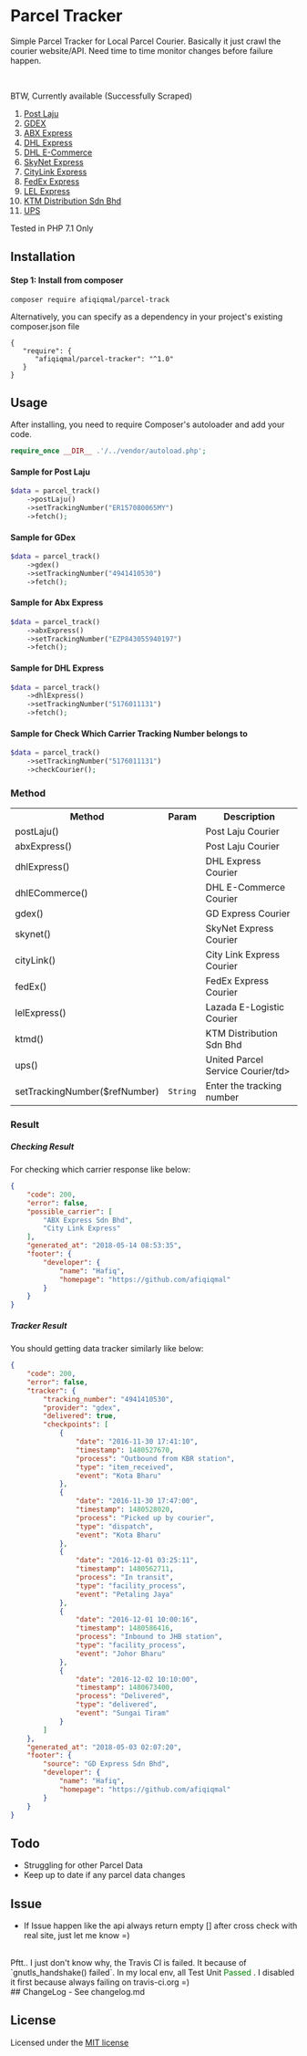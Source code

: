 # Parcel Tracker
<!---
[![Build Status](https://travis-ci.org/afiqiqmal/parcel-track.svg?branch=master)](https://travis-ci.org/afiqiqmal/parcel-track)
[![Coverage](https://img.shields.io/codecov/c/github/afiqiqmal/parcel-track.svg)](https://codecov.io/gh/afiqiqmal/parcel-track)
-->

Simple Parcel Tracker for Local Parcel Courier. 
Basically it just crawl the courier website/API. Need time to time monitor changes before failure happen.

<br>

BTW, Currently available (Successfully Scraped)
1. [Post Laju](https://www.poslaju.com.my/)
2. [GDEX](http://www.gdexpress.com/malaysia/home/)
3. [ABX Express](http://www.abxexpress.com.my/)
4. [DHL Express](https://www.logistics.dhl/my-en/home.html)
5. [DHL E-Commerce](https://www.logistics.dhl/my-en/home/our-divisions/ecommerce.html)
6. [SkyNet Express](http://www.skynet.com.my/)
7. [CityLink Express](http://www.citylinkexpress.com/MY/Consignment.aspx)
8. [FedEx Express](https://www.fedex.com/my/)
9. [LEL Express](http://www.lex.com.my/)
10. [KTM Distribution Sdn Bhd](http://www.ktmd.com.my/tracking/)
11. [UPS](https://wwwapps.ups.com/WebTracking/track)


Tested in PHP 7.1 Only

## Installation

#### Step 1: Install from composer
```
composer require afiqiqmal/parcel-track
```
Alternatively, you can specify as a dependency in your project's existing composer.json file
```
{
   "require": {
      "afiqiqmal/parcel-tracker": "^1.0"
   }
}
```

## Usage
After installing, you need to require Composer's autoloader and add your code.

```php
require_once __DIR__ .'/../vendor/autoload.php';
```

#### Sample for Post Laju
```php
$data = parcel_track()
	->postLaju()
	->setTrackingNumber("ER157080065MY")
	->fetch();
```

#### Sample for GDex
```php
$data = parcel_track()
	->gdex()
	->setTrackingNumber("4941410530")
	->fetch();
```

#### Sample for Abx Express
```php
$data = parcel_track()
	->abxExpress()
	->setTrackingNumber("EZP843055940197")
	->fetch();
```

#### Sample for DHL Express
```php
$data = parcel_track()
	->dhlExpress()
	->setTrackingNumber("5176011131")
	->fetch();
```

#### Sample for Check Which Carrier Tracking Number belongs to
```php
$data = parcel_track()
	->setTrackingNumber("5176011131")
	->checkCourier();
```

### Method
<table>
    <tr>
        <th>Method</th>
        <th>Param</th>
        <th>Description</th>
    </tr>
    <tr>
        <td>postLaju()</td>
        <td></td>
        <td>Post Laju Courier</td>
    </tr>
    <tr>
        <td>abxExpress()</td>
        <td></td>
        <td>Post Laju Courier</td>
    </tr>
    <tr>
        <td>dhlExpress()</td>
        <td></td>
        <td>DHL Express Courier</td>
    </tr>
    <tr>
        <td>dhlECommerce()</td>
        <td></td>
        <td>DHL E-Commerce Courier</td>
    </tr>
    <tr>
        <td>gdex()</td>
        <td></td>
        <td>GD Express Courier</td>
    </tr>
    <tr>
        <td>skynet()</td>
        <td></td>
        <td>SkyNet Express Courier</td>
    </tr>
    <tr>
        <td>cityLink()</td>
        <td></td>
        <td>City Link Express Courier</td>
    </tr>
    <tr>
        <td>fedEx()</td>
        <td></td>
        <td>FedEx Express Courier</td>
    </tr>
    <tr>
        <td>lelExpress()</td>
        <td></td>
        <td>Lazada E-Logistic Courier</td>
    </tr>
    <tr>
        <td>ktmd()</td>
        <td></td>
        <td>KTM Distribution Sdn Bhd</td>
    </tr> 
    <tr>
        <td>ups()</td>
        <td></td>
        <td>United Parcel Service Courier/td>
    </tr>    
    <tr>
        <td>setTrackingNumber($refNumber)</td>
        <td><code>String</code></td>
        <td>Enter the tracking number</td>
    </tr>
</table>


### Result

##### Checking Result
For checking which carrier response like below:
```json
{
    "code": 200,
    "error": false,
    "possible_carrier": [
        "ABX Express Sdn Bhd",
        "City Link Express"
    ],
    "generated_at": "2018-05-14 08:53:35",
    "footer": {
        "developer": {
            "name": "Hafiq",
            "homepage": "https://github.com/afiqiqmal"
        }
    }
}

```

##### Tracker Result
You should getting data tracker similarly like below:
```json
{
    "code": 200,
    "error": false,
    "tracker": {
        "tracking_number": "4941410530",
        "provider": "gdex",
        "delivered": true,
        "checkpoints": [
            {
                "date": "2016-11-30 17:41:10",
                "timestamp": 1480527670,
                "process": "Outbound from KBR station",
                "type": "item_received",
                "event": "Kota Bharu"
            },
            {
                "date": "2016-11-30 17:47:00",
                "timestamp": 1480528020,
                "process": "Picked up by courier",
                "type": "dispatch",
                "event": "Kota Bharu"
            },
            {
                "date": "2016-12-01 03:25:11",
                "timestamp": 1480562711,
                "process": "In transit",
                "type": "facility_process",
                "event": "Petaling Jaya"
            },
            {
                "date": "2016-12-01 10:00:16",
                "timestamp": 1480586416,
                "process": "Inbound to JHB station",
                "type": "facility_process",
                "event": "Johor Bharu"
            },
            {
                "date": "2016-12-02 10:10:00",
                "timestamp": 1480673400,
                "process": "Delivered",
                "type": "delivered",
                "event": "Sungai Tiram"
            }
        ]
    },
    "generated_at": "2018-05-03 02:07:20",
    "footer": {
        "source": "GD Express Sdn Bhd",
        "developer": {
            "name": "Hafiq",
            "homepage": "https://github.com/afiqiqmal"
        }
    }
}
```

## Todo
- Struggling for other Parcel Data
- Keep up to date if any parcel data changes

## Issue
- If Issue happen like the api always return empty [] after cross check with real site, just let me know =)

<br>
Pftt.. I just don't know why, the Travis CI is failed. It because of `gnutls_handshake() failed`. In my local env, all Test Unit <font style="color: green">Passed</font> . I disabled it first because always failing on travis-ci.org =)
<br>
## ChangeLog
- See changelog.md

## License
Licensed under the [MIT license](http://opensource.org/licenses/MIT)
